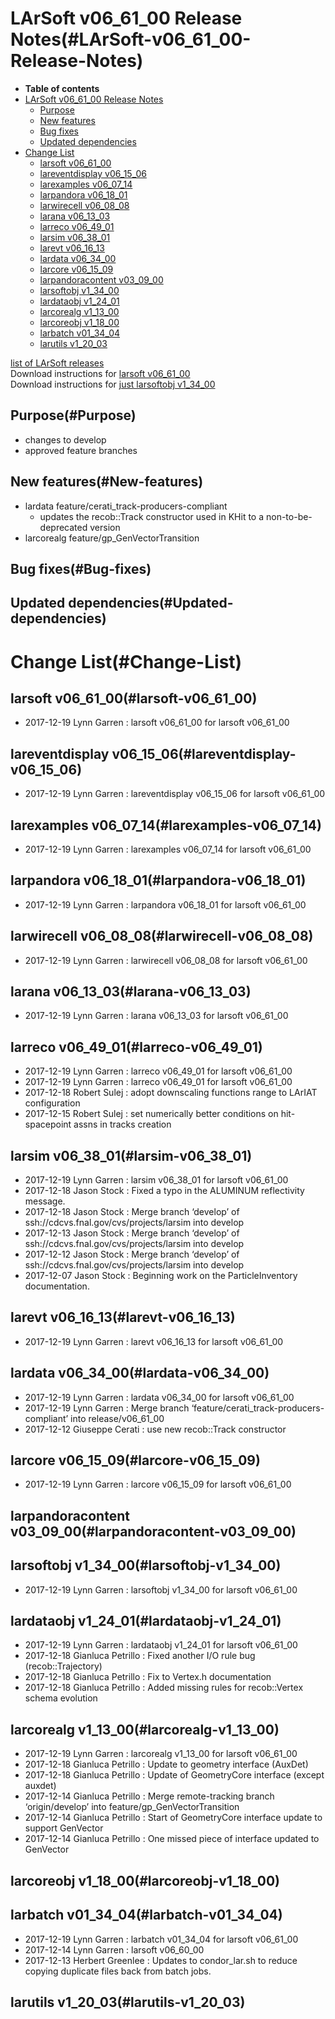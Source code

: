 LArSoft v06\_61\_00 Release Notes(#LArSoft-v06_61_00-Release-Notes)
======================================================================

-   **Table of contents**
-   [LArSoft v06\_61\_00 Release Notes](#LArSoft-v06_61_00-Release-Notes)
    -   [Purpose](#Purpose)
    -   [New features](#New-features)
    -   [Bug fixes](#Bug-fixes)
    -   [Updated dependencies](#Updated-dependencies)
-   [Change List](#Change-List)
    -   [larsoft v06\_61\_00](#larsoft-v06_61_00)
    -   [lareventdisplay v06\_15\_06](#lareventdisplay-v06_15_06)
    -   [larexamples v06\_07\_14](#larexamples-v06_07_14)
    -   [larpandora v06\_18\_01](#larpandora-v06_18_01)
    -   [larwirecell v06\_08\_08](#larwirecell-v06_08_08)
    -   [larana v06\_13\_03](#larana-v06_13_03)
    -   [larreco v06\_49\_01](#larreco-v06_49_01)
    -   [larsim v06\_38\_01](#larsim-v06_38_01)
    -   [larevt v06\_16\_13](#larevt-v06_16_13)
    -   [lardata v06\_34\_00](#lardata-v06_34_00)
    -   [larcore v06\_15\_09](#larcore-v06_15_09)
    -   [larpandoracontent v03\_09\_00](#larpandoracontent-v03_09_00)
    -   [larsoftobj v1\_34\_00](#larsoftobj-v1_34_00)
    -   [lardataobj v1\_24\_01](#lardataobj-v1_24_01)
    -   [larcorealg v1\_13\_00](#larcorealg-v1_13_00)
    -   [larcoreobj v1\_18\_00](#larcoreobj-v1_18_00)
    -   [larbatch v01\_34\_04](#larbatch-v01_34_04)
    -   [larutils v1\_20\_03](#larutils-v1_20_03)

[list of LArSoft releases](LArSoft_release_list)\
Download instructions for [larsoft v06\_61\_00](http://scisoft.fnal.gov/scisoft/bundles/larsoft/v06_61_00/larsoft-v06_61_00.html)\
Download instructions for [just larsoftobj v1\_34\_00](http://scisoft.fnal.gov/scisoft/bundles/larsoftobj/v1_34_00/larsoftobj-v1_34_00.html)

Purpose(#Purpose)
--------------------

-   changes to develop
-   approved feature branches

New features(#New-features)
------------------------------

-   lardata feature/cerati\_track-producers-compliant
    -   updates the recob::Track constructor used in KHit to a non-to-be-deprecated version
-   larcorealg feature/gp\_GenVectorTransition

Bug fixes(#Bug-fixes)
------------------------

Updated dependencies(#Updated-dependencies)
----------------------------------------------

Change List(#Change-List)
============================

larsoft v06\_61\_00(#larsoft-v06_61_00)
------------------------------------------

-   2017-12-19 Lynn Garren : larsoft v06\_61\_00 for larsoft v06\_61\_00

lareventdisplay v06\_15\_06(#lareventdisplay-v06_15_06)
----------------------------------------------------------

-   2017-12-19 Lynn Garren : lareventdisplay v06\_15\_06 for larsoft v06\_61\_00

larexamples v06\_07\_14(#larexamples-v06_07_14)
--------------------------------------------------

-   2017-12-19 Lynn Garren : larexamples v06\_07\_14 for larsoft v06\_61\_00

larpandora v06\_18\_01(#larpandora-v06_18_01)
------------------------------------------------

-   2017-12-19 Lynn Garren : larpandora v06\_18\_01 for larsoft v06\_61\_00

larwirecell v06\_08\_08(#larwirecell-v06_08_08)
--------------------------------------------------

-   2017-12-19 Lynn Garren : larwirecell v06\_08\_08 for larsoft v06\_61\_00

larana v06\_13\_03(#larana-v06_13_03)
----------------------------------------

-   2017-12-19 Lynn Garren : larana v06\_13\_03 for larsoft v06\_61\_00

larreco v06\_49\_01(#larreco-v06_49_01)
------------------------------------------

-   2017-12-19 Lynn Garren : larreco v06\_49\_01 for larsoft v06\_61\_00
-   2017-12-19 Lynn Garren : larreco v06\_49\_01 for larsoft v06\_61\_00
-   2017-12-18 Robert Sulej : adopt downscaling functions range to LArIAT configuration
-   2017-12-15 Robert Sulej : set numerically better conditions on hit-spacepoint assns in tracks creation

larsim v06\_38\_01(#larsim-v06_38_01)
----------------------------------------

-   2017-12-19 Lynn Garren : larsim v06\_38\_01 for larsoft v06\_61\_00
-   2017-12-18 Jason Stock : Fixed a typo in the ALUMINUM reflectivity message.
-   2017-12-18 Jason Stock : Merge branch ‘develop’ of ssh://cdcvs.fnal.gov/cvs/projects/larsim into develop
-   2017-12-13 Jason Stock : Merge branch ‘develop’ of ssh://cdcvs.fnal.gov/cvs/projects/larsim into develop
-   2017-12-12 Jason Stock : Merge branch ‘develop’ of ssh://cdcvs.fnal.gov/cvs/projects/larsim into develop
-   2017-12-07 Jason Stock : Beginning work on the ParticleInventory documentation.

larevt v06\_16\_13(#larevt-v06_16_13)
----------------------------------------

-   2017-12-19 Lynn Garren : larevt v06\_16\_13 for larsoft v06\_61\_00

lardata v06\_34\_00(#lardata-v06_34_00)
------------------------------------------

-   2017-12-19 Lynn Garren : lardata v06\_34\_00 for larsoft v06\_61\_00
-   2017-12-19 Lynn Garren : Merge branch ‘feature/cerati\_track-producers-compliant’ into release/v06\_61\_00
-   2017-12-12 Giuseppe Cerati : use new recob::Track constructor

larcore v06\_15\_09(#larcore-v06_15_09)
------------------------------------------

-   2017-12-19 Lynn Garren : larcore v06\_15\_09 for larsoft v06\_61\_00

larpandoracontent v03\_09\_00(#larpandoracontent-v03_09_00)
--------------------------------------------------------------

larsoftobj v1\_34\_00(#larsoftobj-v1_34_00)
----------------------------------------------

-   2017-12-19 Lynn Garren : larsoftobj v1\_34\_00 for larsoft v06\_61\_00

lardataobj v1\_24\_01(#lardataobj-v1_24_01)
----------------------------------------------

-   2017-12-19 Lynn Garren : lardataobj v1\_24\_01 for larsoft v06\_61\_00
-   2017-12-18 Gianluca Petrillo : Fixed another I/O rule bug (recob::Trajectory)
-   2017-12-18 Gianluca Petrillo : Fix to Vertex.h documentation
-   2017-12-18 Gianluca Petrillo : Added missing rules for recob::Vertex schema evolution

larcorealg v1\_13\_00(#larcorealg-v1_13_00)
----------------------------------------------

-   2017-12-19 Lynn Garren : larcorealg v1\_13\_00 for larsoft v06\_61\_00
-   2017-12-18 Gianluca Petrillo : Update to geometry interface (AuxDet)
-   2017-12-18 Gianluca Petrillo : Update of GeometryCore interface (except auxdet)
-   2017-12-14 Gianluca Petrillo : Merge remote-tracking branch ‘origin/develop’ into feature/gp\_GenVectorTransition
-   2017-12-14 Gianluca Petrillo : Start of GeometryCore interface update to support GenVector
-   2017-12-14 Gianluca Petrillo : One missed piece of interface updated to GenVector

larcoreobj v1\_18\_00(#larcoreobj-v1_18_00)
----------------------------------------------

larbatch v01\_34\_04(#larbatch-v01_34_04)
--------------------------------------------

-   2017-12-19 Lynn Garren : larbatch v01\_34\_04 for larsoft v06\_61\_00
-   2017-12-14 Lynn Garren : larsoft v06\_60\_00
-   2017-12-13 Herbert Greenlee : Updates to condor\_lar.sh to reduce copying duplicate files back from batch jobs.

larutils v1\_20\_03(#larutils-v1_20_03)
------------------------------------------
